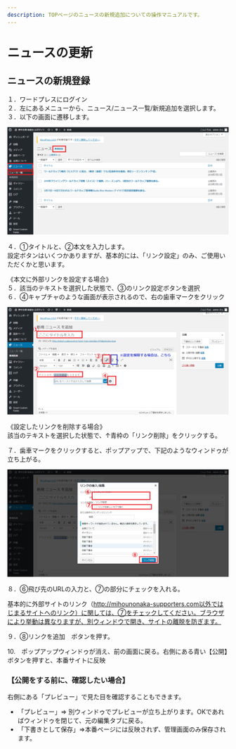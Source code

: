 ```yaml
---
description: TOPページのニュースの新規追加についての操作マニュアルです。
---
```


# ニュースの更新

## ニュースの新規登録

１．ワードプレスにログイン  
２．左にあるメニューから、ニュース/ニュース一覧/新規追加を選択します。  
３．以下の画面に遷移します。

![](.gitbook/assets/fireshot-capture-65-nysu-saito-wo-httphokut-osakuranejpwpwp-admineditphp.png)

４．①タイトルと、②本文を入力します。  
設定ボタンはいくつかありますが、基本的には、「リンク設定」のみ、ご使用いただくかと思います。

《本文に外部リンクを設定する場合》  
５．該当のテキストを選択した状態で、③のリンク設定ボタンを選択  
６．④キャプチャのような画面が表示されるので、右の歯車マークをクリック

![](.gitbook/assets/fireshot-capture-66-nysu-wo-httphokut-osakuranejpwpwp-adminpost-newphp.png)

《設定したリンクを削除する場合》  
該当のテキストを選択した状態で、↑青枠の「リンク削除」をクリックする。

７．歯車マークをクリックすると、ポップアップで、下記のようなウィンドゥが立ち上がる。

![](.gitbook/assets/fireshot-capture-67-nysu-wo-httphokut-osakuranejpwpwp-adminpost-newphp.png)

８．⑥飛び先のURLの入力と、⑦の部分にチェックを入れる。

基本的に外部サイトのリンク（http://mihounonaka-supporters.com以外ではじまるサイトへのリンク）に関しては、⑦をチェックしてください。ブラウザにより挙動は異なりますが、別ウィンドウで開き、サイトの離脱を防ぎます。

９．⑧リンクを追加　ボタンを押す。

10.　ポップアップウィンドゥが消え、前の画面に戻る。右側にある青い【公開】ボタンを押すと、本番サイトに反映

### 【公開をする前に、確認したい場合】

右側にある「プレビュー」で見た目を確認することもできます。

* 「プレビュー」⇒ 別ウィンドゥでプレビューが立ち上がります。OKであればウィンドゥを閉じて、元の編集タブに戻る。
* 「下書きとして保存」⇒本番ページには反映されず、管理画面のみ保存されます。

